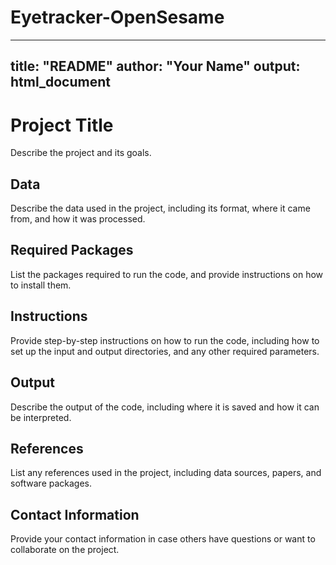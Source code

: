 # Eyetracker-OpenSesame

---
title: "README"
author: "Your Name"
output: html_document
---

# Project Title 

Describe the project and its goals.

## Data

Describe the data used in the project, including its format, where it came from, and how it was processed.

## Required Packages

List the packages required to run the code, and provide instructions on how to install them.

## Instructions

Provide step-by-step instructions on how to run the code, including how to set up the input and output directories, and any other required parameters.

## Output

Describe the output of the code, including where it is saved and how it can be interpreted.

## References

List any references used in the project, including data sources, papers, and software packages.

## Contact Information

Provide your contact information in case others have questions or want to collaborate on the project.
